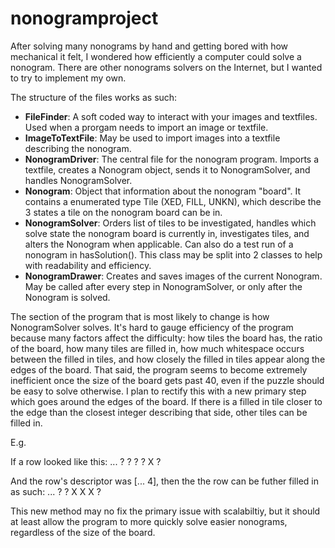 # nonogramproject
After solving many nonograms by hand and getting bored with how mechanical it felt, I wondered how efficiently a computer could solve a nonogram. There are other nonograms solvers on the Internet, but I wanted to try to implement my own.

The structure of the files works as such:
- <b>FileFinder</b>: A soft coded way to interact with your images and textfiles. Used when a prorgam needs to import an image or textfile.
- <b>ImageToTextFile</b>: May be used to import images into a textfile describing the nonogram.
- <b>NonogramDriver</b>: The central file for the nonogram program. Imports a textfile, creates a Nonogram object, sends it to NonogramSolver, and handles NonogramSolver.
- <b>Nonogram</b>: Object that information about the nonogram "board". It contains a enumerated type Tile (XED, FILL, UNKN), which describe the 3 states a tile on the nonogram board can be in.
- <b>NonogramSolver</b>: Orders list of tiles to be investigated, handles which solve state the nonogram board is currently in, investigates tiles, and alters the Nonogram when applicable. Can also do a test run of a nonogram in hasSolution(). This class may be split into 2 classes to help with readability and efficiency.
- <b>NonogramDrawer</b>: Creates and saves images of the current Nonogram. May be called after every step in NonogramSolver, or only after the Nonogram is solved.

The section of the program that is most likely to change is how NonogramSolver solves. It's hard to gauge efficiency of the program because many factors affect the difficulty: how tiles the board has, the ratio of the board, how many tiles are filled in, how much whitespace occurs between the filled in tiles, and how closely the filled in tiles appear along the edges of the board. That said, the program seems to become extremely inefficient once the size of the board gets past 40, even if the puzzle should be easy to solve otherwise. I plan to rectify this with a new primary step which goes around the edges of the board. If there is a filled in tile  closer to the edge than the closest integer describing that side, other tiles can be filled in.


E.g.

If a row looked like this:
... ? ? ? ? X ? 

And the row's descriptor was [... 4], then the the row can be futher filled in as such:
... ? ? X X X ?

This new method may no fix the primary issue with scalabiltiy, but it should at least allow the program to more quickly solve easier nonograms, regardless of the size of the board.
